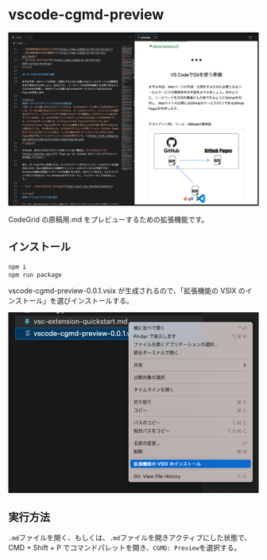 # vscode-cgmd-preview

![拡張機能の実行時のスクリーショット。画面が左右分割されており、左にソースコード、右にプレビュー画面が表示されている](./assets/images/run-image.png)

CodeGrid の原稿用.md をプレビューするための拡張機能です。

## インストール

```
npm i
npm run package
```

vscode-cgmd-preview-0.0.1.vsix が生成されるので、「拡張機能の VSIX のインストール」を選びインストールする。

![「VSIX からのインストール...」のUIのスクショ](./assets/images/vsix-install.png)

## 実行方法

`.md`ファイルを開く、もしくは、`.md`ファイルを開きアクティブにした状態で、CMD + Shift + P でコマンドパレットを開き、`CGMD: Preview`を選択する。
